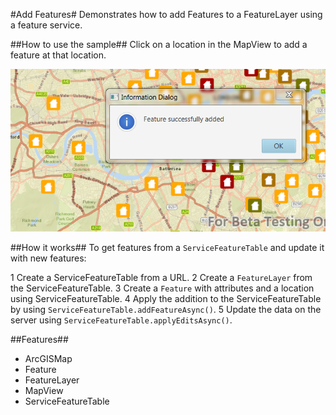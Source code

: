 #Add Features#
Demonstrates how to add Features to a FeatureLayer using a feature service. 

##How to use the sample##
Click on a location in the MapView to add a feature at that location.

![](AddFeatures.png)

##How it works##
To get features from a `ServiceFeatureTable` and update it with new features:

1 Create a ServiceFeatureTable from a URL.
2 Create a `FeatureLayer` from the ServiceFeatureTable.
3 Create a `Feature` with attributes and a location using ServiceFeatureTable.
4 Apply the addition to the ServiceFeatureTable by using `ServiceFeatureTable.addFeatureAsync()`.
5 Update the data on the server using `ServiceFeatureTable.applyEditsAsync()`.

##Features##
- ArcGISMap
- Feature
- FeatureLayer
- MapView
- ServiceFeatureTable

